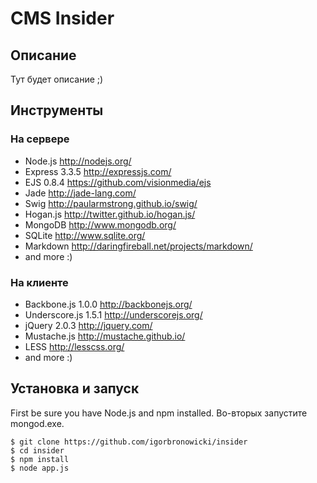 # CMS Insider




## Описание

Тут будет описание ;)




## Инструменты

### На сервере

+ Node.js http://nodejs.org/
+ Express 3.3.5 http://expressjs.com/
+ EJS 0.8.4 https://github.com/visionmedia/ejs
+ Jade http://jade-lang.com/
+ Swig http://paularmstrong.github.io/swig/
+ Hogan.js http://twitter.github.io/hogan.js/
+ MongoDB http://www.mongodb.org/
+ SQLite http://www.sqlite.org/
+ Markdown http://daringfireball.net/projects/markdown/
+ and more :)

### На клиенте

+ Backbone.js 1.0.0 http://backbonejs.org/
+ Underscore.js 1.5.1 http://underscorejs.org/
+ jQuery 2.0.3 http://jquery.com/
+ Mustache.js http://mustache.github.io/
+ LESS http://lesscss.org/
+ and more :)




## Установка и запуск

First be sure you have Node.js and npm installed. Во-вторых запустите mongod.exe.

    $ git clone https://github.com/igorbronowicki/insider
    $ cd insider
    $ npm install
    $ node app.js

